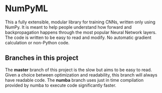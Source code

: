# NumPyML
This a fully extensible, modular library for training CNNs, written only using NumPy. It is meant to help people understand how forward and backpropagation happens through the most popular Neural Network layers. The code is written to be easy to read and modify. No automatic gradient calculation or non-Python code.

## Branches in this project
The **master** branch of this project is the slow but aims to be easy to read. Given a choice between optimization and readability, this branch will always have readable code. The **numba** branch uses just in time compilation provided by numba to execute code significantly faster.
